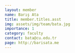 ```yaml
---
layout: member
name: Barış Ata
title: member.titles.asst
img: assets/img/team/bata.jpg
importance: 1
category: faculty
contact: bata@cu.edu.tr 
page: http://barisata.me
---
```

